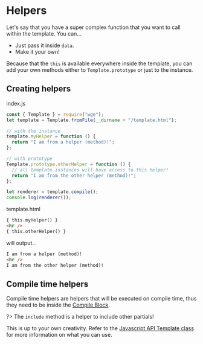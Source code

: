 # Helpers

Let's say that you have a super complex function that you want to call within the template. You can...

- Just pass it inside `data`.
- Make it your own!

Because that the `this` is available everywhere inside the template, you can add your own methods either to `Template.prototype` or just to the instance.

## Creating helpers

index.js

```js
const { Template } = require("wge");
let template = Template.fromFile(__dirname + "/template.html");

// with the instance
template.myHelper = function () {
  return "I am from a helper (method)!";
};

// with prototype
Template.prototype.otherHelper = function () {
  // all template instances will have access to this helper!
  return "I am from the other helper (method)!";
};

let renderer = template.compile();
console.log(renderer());
```

template.html

```html
{ this.myHelper() }
<hr />
{ this.otherHelper() }
```

will output...

```html
I am from a helper (method)!
<hr />
I am from the other helper (method)!
```

## Compile time helpers

Compile time helpers are helpers that will be executed on compile time, thus they need to be inside the [Compile Block](syntax#compile-block).

?> The `include` method is a helper to include other partials!

This is up to your own creativity. Refer to the [Javascript API Template class](/javascript-api#template-class) for more information on what you can use.
